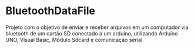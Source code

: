 # BluetoothDataFile
Projeto com o objetivo de enviar e receber arquivos em um computador via bluetooth de um cartão SD conectado a um arduino, utilizando Arduino UNO, Visual Basic, Módulo Sdcard e comunicação serial
